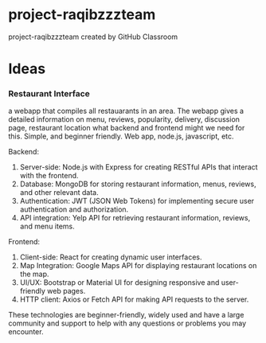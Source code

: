# project-raqibzzzteam
project-raqibzzzteam created by GitHub Classroom


# Ideas
### Restaurant Interface
a webapp that compiles all restauarants in an area. The webapp gives a detailed information on menu, reviews, popularity, delivery, discussion page, restaurant location
what backend and frontend might we need for this. Simple, and beginner friendly. Web app, node.js, javascript, etc. 



Backend:

1. Server-side: Node.js with Express for creating RESTful APIs that interact with the frontend.
2. Database: MongoDB for storing restaurant information, menus, reviews, and other relevant data.
3. Authentication: JWT (JSON Web Tokens) for implementing secure user authentication and authorization.
4. API integration: Yelp API for retrieving restaurant information, reviews, and menu items.

Frontend:
1. Client-side: React for creating dynamic user interfaces.
2. Map Integration: Google Maps API for displaying restaurant locations on the map.
3. UI/UX: Bootstrap or Material UI for designing responsive and user-friendly web pages.
4. HTTP client: Axios or Fetch API for making API requests to the server.

These technologies are beginner-friendly, widely used and have a large community and support to help with any questions or problems you may encounter.
